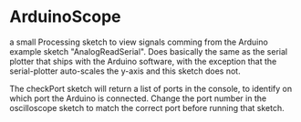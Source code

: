 # ArduinoScope
a small Processing sketch to view signals comming from the Arduino example sketch "AnalogReadSerial". Does basically the same as the serial plotter that ships with the Arduino software, with the exception that the serial-plotter auto-scales the y-axis and this sketch does not.

The checkPort sketch will return a list of ports in the console, to identify on which port the Arduino is connected. Change the port number in the oscilloscope sketch to match the correct port before running that sketch.
